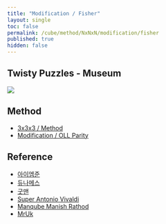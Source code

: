 ```yaml
---
title: "Modification / Fisher"
layout: single
toc: false
permalink: /cube/method/NxNxN/modification/fisher
published: true
hidden: false
---
```


<head>
  <base target="_blank">
</head>



## Twisty Puzzles - Museum

<a href="https://twistypuzzles.com/app/museum/museum_showitem.php?pkey=624">
  <img src="https://twistypuzzles.com/museum/large/00624-01.jpg">
</a>



## Method

- [3x3x3 / Method](/cube/method/NxNxN/original/3x3x3#method)
- [Modification / OLL Parity](/cube/method/NxNxN/modification/oll_parity)



## Reference

- [아이엠준](https://youtu.be/x9SySGU_iqE)
- [듀나메스](https://youtu.be/F5cDzoSU280)
- [굿맨](https://youtu.be/gELuvKW2Itw)
- [Super Antonio Vivaldi](https://youtu.be/cLbiroFcTHM)
- [Manqube Manish Rathod](https://youtu.be/Q-oS5aHWfsU)
- [MrUk](https://youtu.be/vFKujycV3cs)